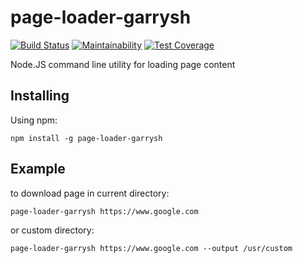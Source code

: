# page-loader-garrysh
[![Build Status](https://travis-ci.org/GarrySh/project-lvl3-s186.svg?branch=master)](https://travis-ci.org/GarrySh/project-lvl3-s186) [![Maintainability](https://api.codeclimate.com/v1/badges/4e6b46a7196129c34c54/maintainability)](https://codeclimate.com/github/GarrySh/project-lvl3-s186/maintainability) [![Test Coverage](https://api.codeclimate.com/v1/badges/4e6b46a7196129c34c54/test_coverage)](https://codeclimate.com/github/GarrySh/project-lvl3-s186/test_coverage)

Node.JS command line utility for loading page content

## Installing
Using npm:
```
npm install -g page-loader-garrysh
```

## Example
to download page in current directory:
```
page-loader-garrysh https://www.google.com
```
or custom directory:
```
page-loader-garrysh https://www.google.com --output /usr/custom
```
